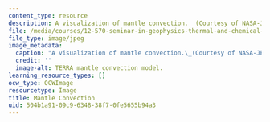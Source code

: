 ```yaml
---
content_type: resource
description: A visualization of mantle convection.  (Courtesy of NASA-JPL.)
file: /media/courses/12-570-seminar-in-geophysics-thermal-and-chemical-evolution-of-the-earth-spring-2005/504b1a9109c9634838f70fe5655b94a3_12-570s05.jpg
file_type: image/jpeg
image_metadata:
  caption: "A visualization of mantle convection.\_(Courtesy of NASA-JPL.)"
  credit: ''
  image-alt: TERRA mantle convection model.
learning_resource_types: []
ocw_type: OCWImage
resourcetype: Image
title: Mantle Convection
uid: 504b1a91-09c9-6348-38f7-0fe5655b94a3
---
```


